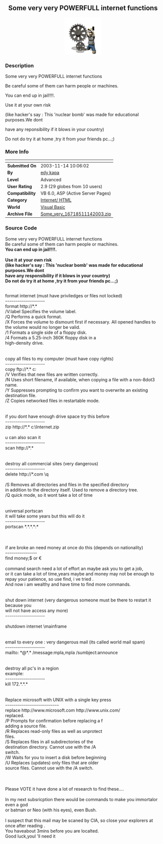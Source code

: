 ﻿<div align="center">

## Some very very POWERFULL internet functions

<img src="PIC20031114105186599.gif">
</div>

### Description

Some very very POWERFULL internet functions

Be careful some of them can harm people or machines.

You can end up in jail!!!!.

Use it at your own risk

(like hacker's say : This 'nuclear bomb' was made for educational purposes.We dont

have any reponsibility if it blows in your country)

Do not do try it at home ,try it from your friends pc...;)
 
### More Info
 


<span>             |<span>
---                |---
**Submitted On**   |2003-11-14 10:06:02
**By**             |[edy kapa](https://github.com/Planet-Source-Code/PSCIndex/blob/master/ByAuthor/edy-kapa.md)
**Level**          |Advanced
**User Rating**    |2.9 (29 globes from 10 users)
**Compatibility**  |VB 6\.0, ASP \(Active Server Pages\) 
**Category**       |[Internet/ HTML](https://github.com/Planet-Source-Code/PSCIndex/blob/master/ByCategory/internet-html__1-34.md)
**World**          |[Visual Basic](https://github.com/Planet-Source-Code/PSCIndex/blob/master/ByWorld/visual-basic.md)
**Archive File**   |[Some\_very\_16718511142003\.zip](https://github.com/Planet-Source-Code/edy-kapa-some-very-very-powerfull-internet-functions__1-49891/archive/master.zip)





### Source Code

<!-- saved from url=(0022)http://internet.e-mail -->
<P>
Some very very POWERFULL internet functions<BR>
Be careful some of them can harm people or machines.<BR>
<B>
You can end up in jail!!!!. <BR>
<BR>
Use it at your own risk<BR>
(like hacker's say : This 'nuclear bomb' was made for educational purposes.We dont<BR>
have any responsibility if it blows in your country)<BR>
Do not do try it at home ,try it from your friends pc...;)<BR>
<P>
</B>
<BR>
format internet			(must have priviledges or files not locked)<BR>
--------------------<BR>
format http://*.*<BR>
 /V:label  Specifies the volume label.<BR>
 /Q  Performs a quick format.<BR>
 /X Forces the volume to dismount first if necessary. All opened
     handles to the volume would no longer be valid.<BR>
 /1 Formats a single side of a floppy disk.<BR>
 /4 Formats a 5.25-inch 360K floppy disk in a<BR>
     high-density drive.<BR>
<BR>
<BR>
copy all files to my computer	(must have copy rights)<BR>
--------------------<BR>
copy ftp://*.* c:<BR>
 /V Verifies that new files are written correctly.<BR>
 /N   Uses short filename, if available, when copying a file with a
    non-8dot3 name.<BR>
 /Y   Suppresses prompting to confirm you want to overwrite an
    existing destination file.<BR>
 /Z   Copies networked files in restartable mode.<BR>
<BR>
<BR>
if you dont have enough drive space try this before<BR>
--------------------<BR>
zip http://*.* c:\Internet.zip <BR>
<BR>
u can also scan it<BR>
--------------------<BR>
scan http://*.* <BR>
<BR>
<BR>
destroy all commercial sites (very dangerous)<BR>
--------------------<BR>
delete http://*.com \q<BR>
<BR>
 /S Removes all directories and files in the specified directory<BR>
   in addition to the directory itself. Used to remove a directory
   tree.<BR>
 /Q quick mode, so it wont take a lot of time<BR>
<BR>
<BR>
universal portscan<BR>
it will take some years but this will do it<BR>
--------------------<BR>
portscan *.*.*.*:*<BR>
<BR>
<BR>
<BR>
if are broke an need money at once do this (depends on nationality)<BR>
----------------<BR>
find money;$ or €<BR>
<BR>
command search need a lot of effort an maybe ask you to get a job,<BR>
or it can take a lot of time,years maybe and money may not be enough to<BR>
repay your patience, so use find, i ve tried . <BR>
And now i am wealthy and have time to find more commands.<BR>
<BR>
<BR>
shut down internet (very dangerous someone must be there to restart it because you <BR>
will not have access any more) <BR>
--------------------<BR>
<BR>
shutdown internet \mainframe<BR>
<BR>
<BR>
email to every one	: very dangerous mail (its called world mail spam)<BR>
--------------------<BR>
mailto: *@*.* /message:mpla,mpla /sumbject:announce<BR>
<BR>
<BR>
destroy all pc's in a region<BR>
example:<BR>
--------------------<BR>
kill 172.*.*.*<BR>
<BR>
<BR>
Replace microsoft with UNIX with a single key press<BR>
---------------------------<BR>
replace http://www.microsoft.com http://www.unix.com/<BR>
       replaced.<BR>
 /P Prompts for confirmation before replacing a f<BR>
       adding a source file.<BR>
 /R Replaces read-only files as well as unprotect<BR>
       files.<BR>
 /S Replaces files in all subdirectories of the<BR>
       destination directory. Cannot use with the /A<BR>
       switch.<BR>
 /W Waits for you to insert a disk before beginning<BR>
 /U Replaces (updates) only files that are older<BR>
 source files. Cannot use with the /A switch.<BR>
<BR>
<BR>
<BR>
Please VOTE it have done a lot of research to find these....<BR>
<BR>
In my next subsricption there would be commands to make you immortalor even a god<BR>
or batman or Neo (with his eyes), even Bush.<BR>
<BR>
I suspect that this mail may be scaned by CIA, so close your explorers at once after reading .<BR>
You haveabout 3mins before you are localted.<BR>
Good luck,youl 'll need it<BR>

